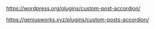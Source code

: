 https://wordpress.org/plugins/custom-post-accordion/

https://geniusworks.xyz/plugins/custom-posts-accordion/
